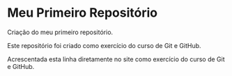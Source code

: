 # Meu Primeiro Repositório

 Criação do meu primeiro repositório.

 Este repositório foi criado como exercício do curso de Git e GitHub.

Acrescentada esta linha diretamente no site como exercício do curso de Git e GitHub.
